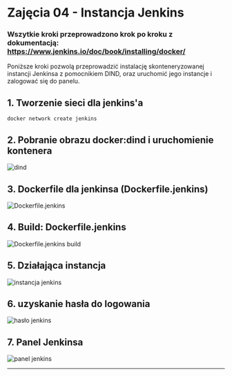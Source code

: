 # Zajęcia 04 - Instancja Jenkins

### Wszytkie kroki przeprowadzono krok po kroku z dokumentacją: https://www.jenkins.io/doc/book/installing/docker/

Poniższe kroki pozwolą przeprowadzić instalację skonteneryzowanej instancji Jenkinsa z pomocnikiem DIND, oraz uruchomić jego instancje i zalogować się do panelu. 

## 1. Tworzenie sieci dla jenkins'a

```
docker network create jenkins
```

## 2. Pobranie obrazu docker:dind i uruchomienie kontenera

![dind](screens/lab4-21.png)

## 3. Dockerfile dla jenkinsa (Dockerfile.jenkins)

![Dockerfile.jenkins](screens/lab4-22.png)

## 4. Build: Dockerfile.jenkins

![Dockerfile.jenkins build](screens/lab4-23.png)

## 5. Działająca instancja

![instancja jenkins](screens/lab4-24.png)

## 6. uzyskanie hasła do logowania

![hasło jenkins](screens/lab4-25.png)

## 7. Panel Jenkinsa

![panel jenkins](screens/lab4-26.png)

---

